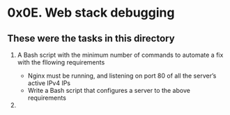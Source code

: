 # 0x0E. Web stack debugging
## These were the tasks in this directory

1. A Bash script with the minimum number of commands to automate a fix with the fllowing requirements 

   * Nginx must be running, and listening on port 80 of all the server’s active IPv4 IPs
   * Write a Bash script that configures a server to the above requirements

2.